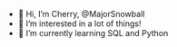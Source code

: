 - 👋 Hi, I’m Cherry, @MajorSnowball
- 👀 I’m interested in a lot of things!
- 🌱 I’m currently learning SQL and Python


<!---
MajorSnowball/MajorSnowball is a ✨ special ✨ repository because its `README.md` (this file) appears on your GitHub profile.
You can click the Preview link to take a look at your changes.
--->
